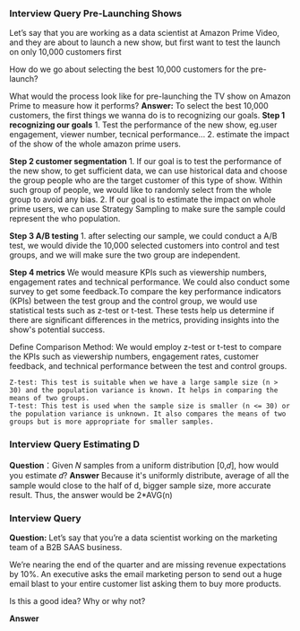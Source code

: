 ### Interview Query Pre-Launching Shows
Let’s say that you are working as a data scientist at Amazon Prime Video, and they are about to launch a new show, but first want to test the launch on only 10,000 customers first

How do we go about selecting the best 10,000 customers for the pre-launch?

What would the process look like for pre-launching the TV show on Amazon Prime to measure how it performs?
**Answer:**
To select the best 10,000 customers, the first things we wanna do is to recognizing our goals. 
**Step 1 recognizing our goals**
    1. Test the performance of the new show, eg.user engagement, viewer number, tecnical performance...
    2. estimate the impact of the show of the whole amazon prime users.
   
**Step 2 customer segmentation**
    1. If our goal is to test the performance of the new show, to get sufficient data, we can use historical data and choose the group people who are the target customer of this type of show. Within such group of people, we would like to randomly select from the whole group to avoid any bias.
    2. If our goal is to estimate the impact on whole prime users, we can use Strategy Sampling to make sure the sample could represent the who population.
   
**Step 3 A/B testing**
    1. after selecting our sample, we could conduct a A/B test, we would divide the 10,000 selected customers into control and test groups, and we will make sure the two group are independent.
   
**Step 4 metrics**
We would measure KPIs such as viewership numbers, engagement rates and technical performance. We could also conduct some survey to get some feedback.To compare the key performance indicators (KPIs) between the test group and the control group, we would use statistical tests such as z-test or t-test. These tests help us determine if there are significant differences in the metrics, providing insights into the show's potential success.

Define Comparison Method:
We would employ z-test or t-test to compare the KPIs such as viewership numbers, engagement rates, customer feedback, and technical performance between the test and control groups.

    Z-test: This test is suitable when we have a large sample size (n > 30) and the population variance is known. It helps in comparing the means of two groups.
    T-test: This test is used when the sample size is smaller (n <= 30) or the population variance is unknown. It also compares the means of two groups but is more appropriate for smaller samples.

### Interview Query Estimating D
**Question**：Given 𝑁 samples from a uniform distribution [0,𝑑], how would you estimate 𝑑?
**Answer** Because it's uniformly distribute, average of all the sample would close to the half of d, bigger sample size, more accurate result. Thus, the answer would be 2*AVG(n)

### Interview Query
**Question:**
Let’s say that you’re a data scientist working on the marketing team of a B2B SAAS business.

We’re nearing the end of the quarter and are missing revenue expectations by 10%. An executive asks the email marketing person to send out a huge email blast to your entire customer list asking them to buy more products.

Is this a good idea? Why or why not?

**Answer**
